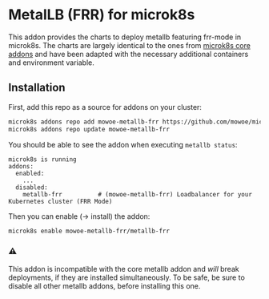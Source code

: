 # MetalLB (FRR) for microk8s

This addon provides the charts to deploy metallb featuring frr-mode in microk8s. The charts are largely identical to the ones from [microk8s core addons](https://github.com/canonical/microk8s-core-addons/tree/main) and have been adapted with the necessary additional containers and environment variable.

## Installation
First, add this repo as a source for addons on your cluster:
```bash
microk8s addons repo add mowoe-metallb-frr https://github.com/mowoe/microk8s-metallb-frr-addon
microk8s addons repo update mowoe-metallb-frr
```
You should be able to see the addon when executing `metallb status`:
```
microk8s is running
addons:
  enabled:
    ...
  disabled:
    metallb-frr          # (mowoe-metallb-frr) Loadbalancer for your Kubernetes cluster (FRR Mode)
```
Then you can enable (-> install) the addon:
```bash
microk8s enable mowoe-metallb-frr/metallb-frr
```

### ⚠️ 
This addon is incompatible with the core metallb addon and *will* break deployments, if they are installed simultaneously. To be safe, be sure to disable all other metallb addons, before installing this one.